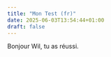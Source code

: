 ```yaml
---
title: "Mon Test (fr)"
date: 2025-06-03T13:54:44+01:00
draft: false
---
```


Bonjour Wil, tu as réussi.
